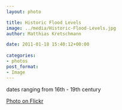 ```yaml
---
layout: photo

title: Historic Flood Levels
image: ../media/Historic-Flood-Levels.jpg
author: Matthias Kretschmann

date: 2011-01-18 15:40:12+00:00
  
categories:
- photos
post_format:
- Image
---
```


dates ranging from 16th - 19th century

[Photo on Flickr](http://www.flickr.com/photos/krema/5369397812)
